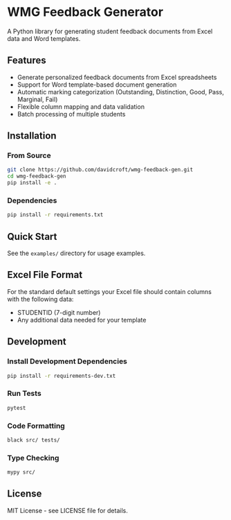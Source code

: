 # WMG Feedback Generator

A Python library for generating student feedback documents from Excel data and Word templates.

## Features

- Generate personalized feedback documents from Excel spreadsheets
- Support for Word template-based document generation
- Automatic marking categorization (Outstanding, Distinction, Good, Pass, Marginal, Fail)
- Flexible column mapping and data validation
- Batch processing of multiple students

## Installation

### From Source

```bash
git clone https://github.com/davidcroft/wmg-feedback-gen.git
cd wmg-feedback-gen
pip install -e .
```

### Dependencies

```bash
pip install -r requirements.txt
```

## Quick Start

See the `examples/` directory for usage examples.

## Excel File Format

For the standard default settings your Excel file should contain columns with the following data:
- STUDENTID (7-digit number)
- Any additional data needed for your template

## Development

### Install Development Dependencies

```bash
pip install -r requirements-dev.txt
```

### Run Tests

```bash
pytest
```

### Code Formatting

```bash
black src/ tests/
```

### Type Checking

```bash
mypy src/
```

## License

MIT License - see LICENSE file for details.
